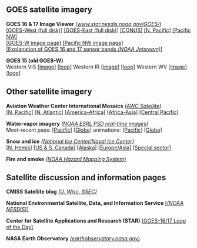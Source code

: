 ## GOES satellite imagery ##

**GOES 16 & 17 Image Viewer** *[(www.star.nesdis.noaa.gov/GOES/)](https://www.star.nesdis.noaa.gov/GOES/index.php)*  
[[GOES-West (full disk)]](https://www.star.nesdis.noaa.gov/GOES/fulldisk_band.php?sat=G17&band=GEOCOLOR&length=127)
[[GOES-East (full disk)]](https://www.star.nesdis.noaa.gov/GOES/fulldisk_band.php?sat=G16&band=GEOCOLOR&length=12)
[[CONUS]](https://www.star.nesdis.noaa.gov/GOES/conus_band.php?sat=G16&band=GEOCOLOR&length=12)
[[N. Pacific]](https://www.star.nesdis.noaa.gov/GOES/sector_band.php?sat=G17&sector=np&band=GEOCOLOR&length=12)
[[Pacific NW]](https://www.star.nesdis.noaa.gov/GOES/sector_band.php?sat=G17&sector=pnw&band=GEOCOLOR&length=12)  
[[GOES-W image page]](https://www.star.nesdis.noaa.gov/GOES/fulldisk.php?sat=G17)
[[Pacific NW image page]](https://www.star.nesdis.noaa.gov/GOES/sector.php?sat=G17&sector=pnw)  
[[Explanation of GOES 16 and 17 sensor bands *(NOAA Jetsream)*]](https://www.weather.gov/jetstream/goes)  

**GOES 15 (old GOES-W)**  
Western VIS [[image]](http://www.goes.noaa.gov/GIFS/WCVS.JPG)
[[loop]](http://www.goes.noaa.gov/GSSLOOPS/wcvs.html)
Western IR [[image]](http://www.goes.noaa.gov/GIFS/WCIR.JPG)
[[loop]](http://www.goes.noaa.gov/GSSLOOPS/wcwv.html)
Western WV [[image]](http://www.goes.noaa.gov/GIFS/WCWV.JPG)
[[loop]](http://www.goes.noaa.gov/GSSLOOPS/wcwv.html)

## Other satellite imagery ##

**Aviation Weather Center International Mosaics** *[(AWC Satellite)](https://www.aviationweather.gov/satellite)*  
[[N. Pacific]](https://www.aviationweather.gov/satellite/intl?region=i)
[[N. Atlantic]](https://www.aviationweather.gov/satellite/intl?region=h)
[[America-Africa]](https://www.aviationweather.gov/satellite/intl?region=b1)
[[Africa-Asia]](https://www.aviationweather.gov/satellite/intl?region=d)
[[Central Pacific]](https://www.aviationweather.gov/satellite/intl?region=f)

**Water-vapor imagery** *[(NOAA ESRL PSD real-time images)](https://www.esrl.noaa.gov/psd/psd2/coastal/satres/realtime.html)*  
Most-recent pass:  [[Pacific]](http://www.esrl.noaa.gov/psd/psd2/coastal/satres/data/images/wx_cl/wvp/recent.png)
[[Globe]](http://www.esrl.noaa.gov/psd/psd2/coastal/satres/data/images/ssmis_iwv/global_iwv/recent_small.png)
animations:  [[Pacific]](https://www.esrl.noaa.gov/psd/psd2/coastal/satres/data/images/wx_cl/animate/psd_ssmi_anim.gif)
[[Globe]](https://www.esrl.noaa.gov/psd/psd2/coastal/satres/data/images/ssmis_iwv/animate/ssmis_anim_gl.gif)

**Snow and ice** *[(National Ice Center/Naval Ice Center)](https://www.natice.noaa.gov/ims/)*  
[[N. Hemis]](https://www.natice.noaa.gov/pub/ims/ims_gif/DATA/cursnow.gif)
[[US & S. Canada]](https://www.natice.noaa.gov/pub/ims/ims_gif/DATA/cursnow_usa.gif)
[[Alaska]](https://www.natice.noaa.gov/pub/ims/ims_gif/DATA/cursnow_alaska.gif)
[[Europe/Asia]](https://www.natice.noaa.gov/pub/ims/ims_gif/DATA/cursnow_asiaeurope.gif)
[[Special sector]](https://www.natice.noaa.gov/pub/ims/ims_gif/DATA/cursnow_afghanistan.gif)

**Fire and smoke**
*[(NOAA Hazard Mapping System)](https://www.ospo.noaa.gov/Products/land/hms.html)* 

## Satellite discussion and information pages ##
 

**CMISS Satellite blog** *[(U. Wisc. SSEC)](http://cimss.ssec.wisc.edu/goes/blog/)*

**National Environmental Satellite, Data,  and Information Service**  [[*(NOAA NESDIS)*]](https://www.nesdis.noaa.gov)

**Center for Satellite Applications and Research (STAR)** [[GOES-16/17 Loop of the Day]](http://rammb.cira.colostate.edu/ramsdis/online/loop_of_the_day/)

**NASA Earth Observatory** *[(earthobservatory.nasa.gov)](https://earthobservatory.nasa.gov)*




